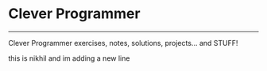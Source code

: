 # Clever Programmer
---
Clever Programmer exercises, notes, solutions, projects... and STUFF!

this is nikhil and im adding a new line
